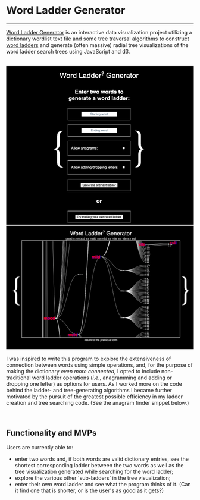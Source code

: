 <h1> Word Ladder Generator </h1>

<hr>

<p>
<a href="https://mxcrpntr.github.io/JSProject/">Word Ladder Generator</a> is an interactive data visualization project utilizing a dictionary wordlist text file and some tree traversal algorithms to construct <a href="https://en.wikipedia.org/wiki/Word_ladder">word ladders</a> and generate (often massive) radial tree visualizations of the word ladder search trees using JavaScript and d3.
</p>

<br>
<img src="wlss1.png">
<br>
<img src="wlss2.png">

<p>
I was inspired to write this program to explore the extensiveness of connection between words using simple operations, and, for the purpose of making the dictionary <i>even more connected</i>, I opted to include non-traditional word ladder operations (<i>i.e.</i>, anagramming and adding or dropping one letter) as options for users. As I worked more on the code behind the ladder- and tree-generating algorithms I became further motivated by the pursuit of the greatest possible efficiency in my ladder creation and tree searching code. (See the anagram finder snippet below.)
</p>
<br>

<h2>Functionality and MVPs</h2>
<p>
Users are currently able to:

<ul>
<li>enter two words and, if both words are valid dictionary entries, see the shortest corresponding ladder between the two words as well as the tree visualization generated while searching for the word ladder;</li>
<li>explore the various other 'sub-ladders' in the tree visualization;</li>
<li>enter their own word ladder and see what the program thinks of it. (Can it find one that is shorter, or is the user's as good as it gets?)</li>
</ul>



</p>